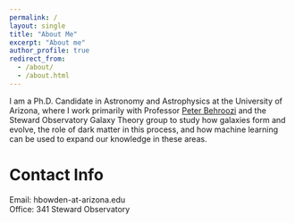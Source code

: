 ```yaml
---
permalink: /
layout: single
title: "About Me"
excerpt: "About me"
author_profile: true
redirect_from: 
  - /about/
  - /about.html
---
```


I am a Ph.D. Candidate in Astronomy and Astrophysics at the University of Arizona, where I work primarily with Professor [Peter Behroozi](https://www.peterbehroozi.com/) and the Steward Observatory Galaxy Theory group to study how galaxies form and evolve, the role of dark matter in this process, and how machine learning can be used to expand our knowledge in these areas. 


Contact Info
======
Email: hbowden-at-arizona.edu <br>
Office: 341 Steward Observatory
